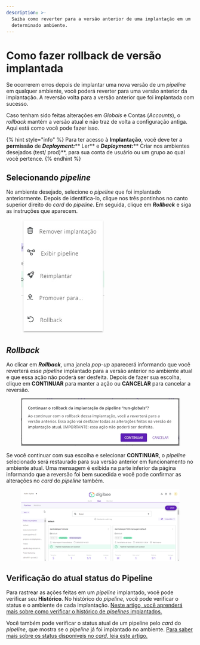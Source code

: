 ```yaml
---
description: >-
  Saiba como reverter para a versão anterior de uma implantação em um
  determinado ambiente.
---
```


# Como fazer rollback de versão implantada

Se ocorrerem erros depois de implantar uma nova versão de um _pipeline_ em qualquer ambiente, você poderá reverter para uma versão anterior da implantação. A reversão volta para a versão anterior que foi implantada com sucesso.&#x20;

Caso tenham sido feitas alterações em _Globals_ e Contas (_Accounts_), o _rollback_ mantém a versão atual e não traz de volta a configuração antiga. Aqui está como você pode fazer isso.

{% hint style="info" %}
Para ter acesso à **Implantação**, você deve ter a **permissão** de _**Deployment:**_** Ler** e _**Deployment:**_** Criar nos ambientes desejados (test/ prod)**, para sua conta de usuário ou um grupo ao qual você pertence.
{% endhint %}

## Selecionando _pipeline_

No ambiente desejado, selecione o _pipeline_ que foi implantado anteriormente. Depois de identifica-lo, clique nos três pontinhos no canto superior direito do _card_ do _pipeline_. Em seguida, clique em _**Rollback**_ e siga as instruções que aparecem.

<figure><img src="../../.gitbook/assets/Rollback - port.jpg" alt=""><figcaption></figcaption></figure>

## _Rollback_

Ao clicar em _**Rollback**_, uma janela _pop-up_ aparecerá informando que você reverterá esse _pipeline_ implantado para a versão anterior no ambiente atual e que essa ação não poderá ser desfeita. Depois de fazer sua escolha, clique em **CONTINUAR** para manter a ação ou **CANCELAR** para cancelar a reversão.

<figure><img src="../../.gitbook/assets/Confirmacao.jpg" alt=""><figcaption></figcaption></figure>

Se você continuar com sua escolha e selecionar **CONTINUAR**, o _pipeline_ selecionado será restaurado para sua versão anterior em funcionamento no ambiente atual. Uma mensagem é exibida na parte inferior da página informando que a reversão foi bem sucedida e você pode confirmar as alterações no _card_ do _pipeline_ também.

<figure><img src="../../.gitbook/assets/ezgif.com-gif-maker.gif" alt=""><figcaption></figcaption></figure>

## Verificação do atual status do Pipeline

Para rastrear as ações feitas em um _pipeline_ implantado, você pode verificar seu **Histórico**. No histórico do _pipeline_, você pode verificar o status e o ambiente de cada implantação. [Neste artigo, você aprenderá mais sobre como verificar o histórico de _pipelines_ implantados. ](https://docs.digibee.com/documentation/v/pt-br/run/historico-de-implantacao-de-pipeline)

Você também pode verificar o status atual de um pipeline pelo _card_ do _pipeline_, que mostra se o _pipeline_ já foi implantado no ambiente. [Para saber mais sobre os status disponíveis no _card_, leia este artigo.](https://docs.digibee.com/documentation/v/pt-br/run/status-de-implantacao-do-pipeline)

